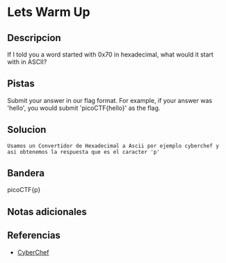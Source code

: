 # Lets Warm Up

## Descripcion
If I told you a word started with 0x70 in hexadecimal, what would it start with in ASCII?

## Pistas
Submit your answer in our flag format. For example, if your answer was 'hello', you would submit 'picoCTF{hello}' as the flag.
## Solucion
```
Usamos un Convertidor de Hexadecimal a Ascii por ejemplo cyberchef y asi obtenemos la respuesta que es el caracter 'p'
```

## Bandera

picoCTF{p}

## Notas adicionales

## Referencias
-   [CyberChef](https://gchq.github.io/CyberChef/#recipe=From_Hex('Auto')&input=MHg3MA)
